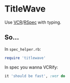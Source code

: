 # TitleWave

Use [VCR](https://github.com/vcr/vcr)/[RSpec](https://rspec.info) with typing.

## So...

In `spec_helper.rb`:

```ruby
require 'titlewave'
```

In spec you wanna VCRify:

```ruby
it 'should be fast', :vcr do
```


